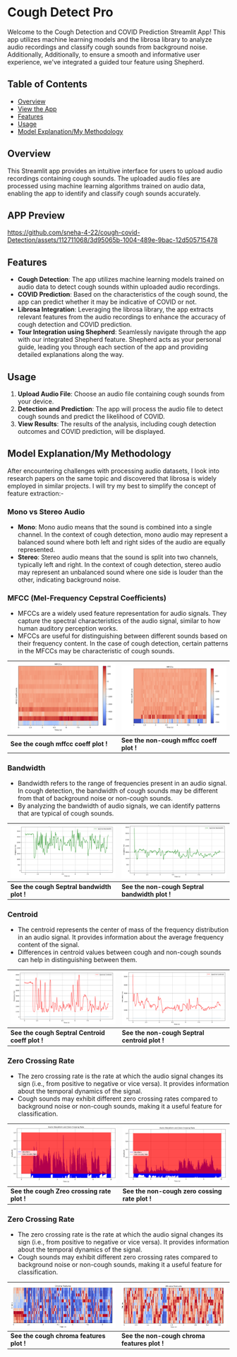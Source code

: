 # Cough Detect Pro

Welcome to the Cough Detection and COVID Prediction Streamlit App! This app utilizes machine learning models and the librosa library to analyze audio recordings and classify cough sounds from background noise. Additionally, Additionally, to ensure a smooth and informative user experience, we've integrated a guided tour feature using Shepherd.

## Table of Contents

- [Overview](#overview)
- [View the App](#viewapp)
- [Features](#features)
- [Usage](#usage)
- [Model Explanation/My Methodology](#model-explanation)

## Overview

This Streamlit app provides an intuitive interface for users to upload audio recordings containing cough sounds. The uploaded audio files are processed using machine learning algorithms trained on audio data, enabling the app to identify and classify cough sounds accurately.

## APP Preview



https://github.com/sneha-4-22/cough-covid-Detection/assets/112711068/3d95065b-1004-489e-9bac-12d505715478




## Features

- **Cough Detection**: The app utilizes machine learning models trained on audio data to detect cough sounds within uploaded audio recordings.
- **COVID Prediction**: Based on the characteristics of the cough sound, the app can predict whether it may be indicative of COVID or not.
- **Librosa Integration**: Leveraging the librosa library, the app extracts relevant features from the audio recordings to enhance the accuracy of cough detection and COVID prediction.
- **Tour Integration using Shepherd**: Seamlessly navigate through the app with our integrated Shepherd feature. Shepherd acts as your personal guide, leading you through each section of the app and providing detailed explanations along the way.

## Usage

1. **Upload Audio File**: Choose an audio file containing cough sounds from your device.
2. **Detection and Prediction**: The app will process the audio file to detect cough sounds and predict the likelihood of COVID.
3. **View Results**: The results of the analysis, including cough detection outcomes and COVID prediction, will be displayed.

## Model Explanation/My Methodology
After encountering challenges with processing audio datasets, I look into research papers on the same topic and discovered that librosa is widely employed in similar projects. I will try my best to simplify the concept of feature extraction:-

### Mono vs Stereo Audio

- **Mono**: Mono audio means that the sound is combined into a single channel. In the context of cough detection, mono audio may represent a balanced sound where both left and right sides of the audio are equally represented.
- **Stereo**: Stereo audio means that the sound is split into two channels, typically left and right. In the context of cough detection, stereo audio may represent an unbalanced sound where one side is louder than the other, indicating background noise.

### MFCC (Mel-Frequency Cepstral Coefficients)

- MFCCs are a widely used feature representation for audio signals. They capture the spectral characteristics of the audio signal, similar to how human auditory perception works.
- MFCCs are useful for distinguishing between different sounds based on their frequency content. In the case of cough detection, certain patterns in the MFCCs may be characteristic of cough sounds.

| ![coughmfcc](ss/nmfcc.png)                   | ![noncoughmfcc](ss/cmffcc.png)            |
| ---------------------------------------       | ----------------------------------       | 
| **See the cough mffcc coeff plot !**          | **See the non-cough mffcc coeff plot !** | 
### Bandwidth

- Bandwidth refers to the range of frequencies present in an audio signal. In cough detection, the bandwidth of cough sounds may be different from that of background noise or non-cough sounds.
- By analyzing the bandwidth of audio signals, we can identify patterns that are typical of cough sounds.

| ![coughband](ss/cbandwidth.png)            | ![noncoughband](ss/nbandwidth.png)            |
| ---------------------------------------    | ----------------------------------            | 
| **See the cough Septral bandwidth plot !** | **See the non-cough Septral bandwidth plot !**| 
### Centroid

- The centroid represents the center of mass of the frequency distribution in an audio signal. It provides information about the average frequency content of the signal.
- Differences in centroid values between cough and non-cough sounds can help in distinguishing between them.

| ![coughcent](ss/ccentroid.png)                 | ![noncoughcent](ss/ncentroid.png)             |
| ---------------------------------------        | ----------------------------------            | 
| **See the cough Septral Centroid coeff plot !**| **See the non-cough Septral centroid plot !** | 
### Zero Crossing Rate

- The zero crossing rate is the rate at which the audio signal changes its sign (i.e., from positive to negative or vice versa). It provides information about the temporal dynamics of the signal.
- Cough sounds may exhibit different zero crossing rates compared to background noise or non-cough sounds, making it a useful feature for classification.

| ![coughzcra](ss/czcra.png)                    | ![noncoughzcra](ss/nzcra.png)                  |
| ---------------------------------------       | ----------------------------------             | 
| **See the cough Zreo crossing rate plot !**   | **See the non-cough zero cossing rate plot !** | 

### Zero Crossing Rate

- The zero crossing rate is the rate at which the audio signal changes its sign (i.e., from positive to negative or vice versa). It provides information about the temporal dynamics of the signal.
- Cough sounds may exhibit different zero crossing rates compared to background noise or non-cough sounds, making it a useful feature for classification.

| ![coughzcra](ss/nc.png)                       | ![noncoughzcra](ss/cc.png)                     |
| ---------------------------------------       | ----------------------------------             | 
| **See the cough chroma features plot !**      | **See the non-cough chroma features plot !**   | 



